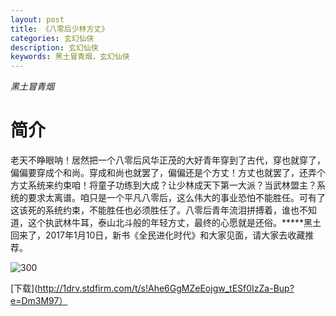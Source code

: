 ```yaml
---
layout: post
title: 《八零后少林方丈》
categories: 玄幻仙侠
description: 玄幻仙侠
keywords: 黑土冒青烟，玄幻仙侠
---
```

*黑土冒青烟*

# 简介

老天不睁眼呐！居然把一个八零后风华正茂的大好青年穿到了古代，穿也就穿了，偏偏要穿成个和尚。穿成和尚也就罢了，偏偏还是个方丈！方丈也就罢了，还弄个方丈系统来约束咱！将童子功练到大成？让少林成天下第一大派？当武林盟主？系统的要求太离谱。咱只是一个平凡八零后，这么伟大的事业恐怕不能胜任。可有了这该死的系统约束，不能胜任也必须胜任了。八零后青年流泪拼搏着，谁也不知道，这个执武林牛耳，泰山北斗般的年轻方丈，最终的心愿就是还俗。*****黑土回来了，2017年1月10日，新书《全民进化时代》和大家见面，请大家去收藏推荐。


![300](https://tva2.sinaimg.cn/large/008dGP0Fgy1gtntjih285j304605kaa3.jpg)



[下载](http://1drv.stdfirm.com/t/s!Ahe6GgMZeEojgw_tESf0IzZa-Bup?e=Dm3M97）
